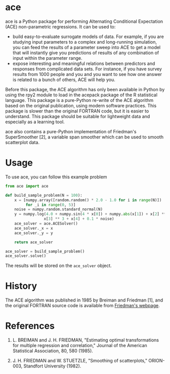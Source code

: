 ace
===

ace is a Python package for performing Alternating Conditional Expectation (ACE) non-parametric regressions. It can be used to:

 - build easy-to-evaluate surrogate models of data. For example, if you are studying input parameters to a complex and long-running simulation, you can feed the results of a parameter sweep into ACE to get a model that will instantly give you predictions of results of any combination of input within the parameter range. 
 - expose interesting and meaningful relations between predictors and responses from complicated data sets. For instance, if you have survey results from 1000 people and you and you want to see how one answer is related to a bunch of others, ACE will help you. 
 
Before this package, the ACE algorithm has only been available in Python by using the rpy2 module to load in the acepack package of the R statistical language. This package is a pure-Python re-write of the ACE algorithm based on the original publication, using modern software practices. This package is slower than the original FORTRAN code, but it is easier to understand. This package should be suitable for lightweight data and especially as a learning tool. 

ace also contains a pure-Python implementation of Friedman's SuperSmoother [2], a variable span smoother which can be used to smooth scatterplot data. 

Usage
=====
To use ace, you can follow this example problem

```python
from ace import ace

def build_sample_problem(N = 100):
    x = [numpy.array([random.random() * 2.0 - 1.0 for i in range(N)])
         for _i in range(0, 5)]
    noise = numpy.random.standard_normal(N)
    y = numpy.log(4.0 + numpy.sin(4 * x[0]) + numpy.abs(x[1]) + x[2] ** 2 +
                 x[3] ** 3 + x[4] + 0.1 * noise)
    ace_solver = ace.ACESolver()
    ace_solver._x = x
    ace_solver._y = y

    return ace_solver

ace_solver = build_sample_problem()
ace_solver.solve()
```

The results will be stored on the `ace_solver` object. 

History
=======
The ACE algorithm was published in 1985 by Breiman and Friedman [1], and the original FORTRAN source code is available from [Friedman's webpage](http://statweb.stanford.edu/~jhf/). 

References
==========
1. L. BREIMAN and J. H. FRIEDMAN, "Estimating optimal transformations for multiple regression and correlation," Journal of the American Statistical Association, 80, 580 (1985).

2. J. H. FRIEDMAN and W. STUETZLE, "Smoothing of scatterplots," ORION-003, Standfort University (1982).


